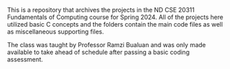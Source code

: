 This is a repository that archives the projects in the ND CSE 20311 Fundamentals of Computing course for Spring 2024. All of the projects here utilized basic C concepts and the folders contain the main code files as well as miscellaneous supporting files.  

The class was taught by Professor Ramzi Bualuan and was only made available to take ahead of schedule after passing a basic coding assessment.